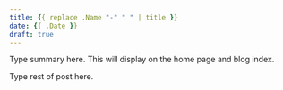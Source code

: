 ```yaml
---
title: {{ replace .Name "-" " " | title }}
date: {{ .Date }}
draft: true
---
```

Type summary here. This will display on the home page and blog index.
<!--more-->

Type rest of post here.
